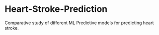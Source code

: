 # Heart-Stroke-Prediction
Comparative study of different ML Predictive models for predicting heart stroke.

